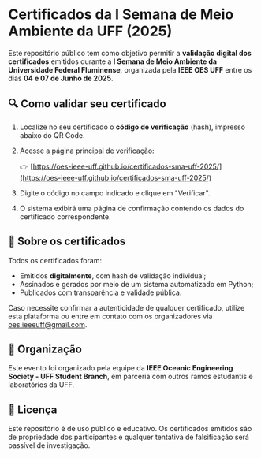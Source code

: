 # Certificados da I Semana de Meio Ambiente da UFF (2025)

Este repositório público tem como objetivo permitir a **validação digital dos certificados** emitidos durante a **I Semana de Meio Ambiente da Universidade Federal Fluminense**, organizada pela **IEEE OES UFF** entre os dias **04 e 07 de Junho de 2025**.

## 🔍 Como validar seu certificado

1. Localize no seu certificado o **código de verificação** (hash), impresso abaixo do QR Code.
2. Acesse a página principal de verificação:

   👉 [https://oes-ieee-uff.github.io/certificados-sma-uff-2025/](https://oes-ieee-uff.github.io/certificados-sma-uff-2025/)

3. Digite o código no campo indicado e clique em "Verificar".
4. O sistema exibirá uma página de confirmação contendo os dados do certificado correspondente.


## 📄 Sobre os certificados

Todos os certificados foram:
- Emitidos **digitalmente**, com hash de validação individual;
- Assinados e gerados por meio de um sistema automatizado em Python;
- Publicados com transparência e validade pública.

Caso necessite confirmar a autenticidade de qualquer certificado, utilize esta plataforma ou entre em contato com os organizadores via oes.ieeeuff@gmail.com.

## 🤝 Organização

Este evento foi organizado pela equipe da **IEEE Oceanic Engineering Society - UFF Student Branch**, em parceria com outros ramos estudantis e laboratórios da UFF.

## 🧾 Licença

Este repositório é de uso público e educativo. Os certificados emitidos são de propriedade dos participantes e qualquer tentativa de falsificação será passível de investigação.




